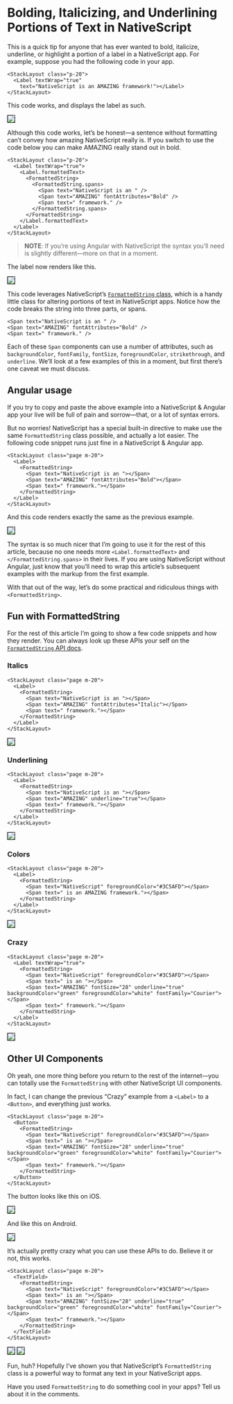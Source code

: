 # Bolding, Italicizing, and Underlining Portions of Text in NativeScript

This is a quick tip for anyone that has ever wanted to bold, italicize, underline, or highlight a portion of a label in a NativeScript app. For example, suppose you had the following code in your app.

```
<StackLayout class="p-20">
  <Label textWrap="true"
    text="NativeScript is an AMAZING framework!"></Label>
</StackLayout>
```

This code works, and displays the label as such.

<img src="initial-label.png" style="border: 1px solid black;">

Although this code works, let’s be honest—a sentence without formatting can’t convey how amazing NativeScript really is. If you switch to use the code below you can make AMAZING really stand out in bold.

```
<StackLayout class="p-20">
  <Label textWrap="true">
    <Label.formattedText>
      <FormattedString>
        <FormattedString.spans>
          <Span text="NativeScript is an " />
          <Span text="AMAZING" fontAttributes="Bold" />
          <Span text=" framework." />
        </FormattedString.spans>
      </FormattedString>
    </Label.formattedText>
  </Label>
</StackLayout>
```

> **NOTE**: If you’re using Angular with NativeScript the syntax you’ll need is slightly different—more on that in a moment.

The label now renders like this.

<img src="bold-label.png" style="border: 1px solid black;">

This code leverages NativeScript’s [`FormattedString` class](https://docs.nativescript.org/api-reference/classes/_text_formatted_string_.formattedstring.html), which is a handy little class for altering portions of text in NativeScript apps. Notice how the code breaks the string into three parts, or spans.

```
<Span text="NativeScript is an " />
<Span text="AMAZING" fontAttributes="Bold" />
<Span text=" framework." />
```

Each of these `Span` components can use a number of attributes, such as `backgroundColor`, `fontFamily`, `fontSize`, `foregroundColor`, `strikethrough`, and `underline`. We’ll look at a few examples of this in a moment, but first there’s one caveat we must discuss.

## Angular usage

If you try to copy and paste the above example into a NativeScript & Angular app your live will be full of pain and sorrow—that, or a lot of syntax errors.

But no worries! NativeScript has a special built-in directive to make use the same `FormattedString` class possible, and actually a lot easier. The following code snippet runs just fine in a NativeScript & Angular app.

```
<StackLayout class="page m-20">
  <Label>
    <FormattedString>
      <Span text="NativeScript is an "></Span>
      <Span text="AMAZING" fontAttributes="Bold"></Span>
      <Span text=" framework."></Span>
    </FormattedString>
  </Label>
</StackLayout>
```

And this code renders exactly the same as the previous example.

<img src="bold-label.png" style="border: 1px solid black;">

The syntax is so much nicer that I’m going to use it for the rest of this article, because no one needs more `<Label.formattedText>` and `</FormattedString.spans>` in their lives. If you are using NativeScript without Angular, just know that you’ll need to wrap this article’s subsequent examples with the markup from the first example.

With that out of the way, let’s do some practical and ridiculous things with `<FormattedString>`.

## Fun with FormattedString

For the rest of this article I’m going to show a few code snippets and how they render. You can always look up these APIs your self on the [`FormattedString` API docs](https://docs.nativescript.org/api-reference/classes/_text_formatted_string_.formattedstring.html).

### Italics

```
<StackLayout class="page m-20">
  <Label>
    <FormattedString>
      <Span text="NativeScript is an "></Span>
      <Span text="AMAZING" fontAttributes="Italic"></Span>
      <Span text=" framework."></Span>
    </FormattedString>
  </Label>
</StackLayout>
```

<img src="italic-label.png" style="border: 1px solid black;">

### Underlining

```
<StackLayout class="page m-20">
  <Label>
    <FormattedString>
      <Span text="NativeScript is an "></Span>
      <Span text="AMAZING" underline="true"></Span>
      <Span text=" framework."></Span>
    </FormattedString>
  </Label>
</StackLayout>
```

<img src="underline-label.png" style="border: 1px solid black;">

### Colors

```
<StackLayout class="page m-20">
  <Label>
    <FormattedString>
      <Span text="NativeScript" foregroundColor="#3C5AFD"></Span>
      <Span text=" is an AMAZING framework."></Span>
    </FormattedString>
  </Label>
</StackLayout>
```

<img src="color-label.png" style="border: 1px solid black;">

### Crazy

```
<StackLayout class="page m-20">
  <Label textWrap="true">
    <FormattedString>
      <Span text="NativeScript" foregroundColor="#3C5AFD"></Span>
      <Span text=" is an "></Span>
      <Span text="AMAZING" fontSize="28" underline="true" backgroundColor="green" foregroundColor="white" fontFamily="Courier"></Span>
      <Span text=" framework."></Span>
    </FormattedString>
  </Label>
</StackLayout>
```

<img src="crazy-label.png" style="border: 1px solid black;">

## Other UI Components

Oh yeah, one more thing before you return to the rest of the internet—you can totally use the `FormattedString` with other NativeScript UI components.

In fact, I can change the previous “Crazy” example from a `<Label>` to a `<Button>`, and everything just works.

```
<StackLayout class="page m-20">
  <Button>
    <FormattedString>
      <Span text="NativeScript" foregroundColor="#3C5AFD"></Span>
      <Span text=" is an "></Span>
      <Span text="AMAZING" fontSize="28" underline="true" backgroundColor="green" foregroundColor="white" fontFamily="Courier"></Span>
      <Span text=" framework."></Span>
    </FormattedString>
  </Button>
</StackLayout>
```

The button looks like this on iOS.

<img src="crazy-button.png" style="border: 1px solid black;">

And like this on Android.

<img src="crazy-button-android.png" style="border: 1px solid black;">

It’s actually pretty crazy what you can use these APIs to do. Believe it or not, this works.

```
<StackLayout class="page m-20">
  <TextField>
    <FormattedString>
      <Span text="NativeScript" foregroundColor="#3C5AFD"></Span>
      <Span text=" is an "></Span>
      <Span text="AMAZING" fontSize="28" underline="true" backgroundColor="green" foregroundColor="white" fontFamily="Courier"></Span>
      <Span text=" framework."></Span>
    </FormattedString>
  </TextField>
</StackLayout>
```

<img src="crazy-textfield-ios.png" style="border: 1px solid black;">
<img src="crazy-textfield-android.png" style="border: 1px solid black;">

Fun, huh? Hopefully I’ve shown you that NativeScript’s `FormattedString` class is a powerful way to format any text in your NativeScript apps.

Have you used `FormattedString` to do something cool in your apps? Tell us about it in the comments.


